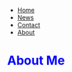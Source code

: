 
<div>
  <div>
    <link rel="stylesheet" href="samy_portfolio/design.css">
    <ul>
  <li><a href="default.asp">Home</a></li>
  <li><a href="news.asp">News</a></li>
  <li><a href="contact.asp">Contact</a></li>
  <li><a href="about.asp">About</a></li>
</ul>
      <h1><span style="color:blue">About Me</span></h1>
  </div>
</div>
